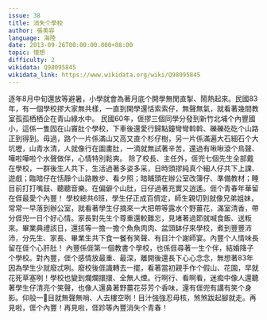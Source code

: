 ```yaml
---
issue: 38
title: 消失个學校
author: 張美容
language: 海陸
date: 2013-09-26T00:00:00.000+08:00
topic: 懷想
difficulty: 2
wikidata: Q98095845
wikidata_link: https://www.wikidata.org/wiki/Q98095845
---
```

逐年8月中旬還放等避暑，小學就會為著月底个開學無閒直掣、鬧熱起來。民國83年，有一個學校摎大家無共樣，一直到開學還恬索索仔，無聲無氣，就看著幾間教室孤孤栖栖企在青山綠水中。
民國60年，𠊎摎三個同學分發到新竹北埔个內豐國小，這係一隻囥在山竇肚个學校，下車後還愛行歸點鐘彎彎斡斡、礫礫矻矻个山路正到得到。毋過，路个一片係滿山又高又直个杉仔樹，另一片係滿遍大石細石个大坑壢，山青水清，人就像行在圖畫肚，一滴就無試著辛苦，還過有啾啾滾个鳥聲、嘩啦嘩啦个水聲做伴，心情特別鬆爽。
除了校長、主任外，𠊎兜七個先生全部戴在學校，一群後生人共下，生活過著多姿多采，日時頭摎純真个細人仔共下上課、遊戲；臨暗仔在恬靜个山路散步、看夕照；暗晡頭在辦公室改簿仔、準備教材；睡目前打打嘴鼓、聽聽音樂。在偏僻个山肚，日仔過著充實又逍遙。𠊎个青春年華留在𠊎最愛个內豐！
學校總共6班，學生仔正成百儕定，師生親切到就像兄弟姐妹，常常一早落到辦公室，就看著學生仔摘來一大把帶等露水个野薑花，滿室清香，帶分𠊎兜一日个好心情。家長對先生个尊重還較難忘，見堵著過節就喊食飯、送粄來。畢業典禮該日，還㧡等一擔一擔个魚魚肉肉、盆頭缽仔來學校，煮到豐豐沛沛，分先生、家長、畢業生共下食一餐有笑聲、有目汁个謝師宴。內豐个人情味長留在𠊎个心肝肚！
內豐係𠊎第一個教書个學校，也係𠊎尋著一生个伴，結婚降子个學校。對內豐，𠊎个感情放最重、最深，離開後還長下心心念念，無想著83年因為學生少就廢忒咧。廢校後𠊎識轉去一擺，看著當初親手作个假山、花園，早就花死草塞咧！學校也變到爛爛擐擐、全無人煙。行啊行、看啊看，迷痴中像人還聽著學生仔清亮个笑聲，也像人還鼻著野薑花芬芳个香味，還有𠊎兜有講有笑个身影。仰般一𥍉目就無聲無哨、人去樓空咧！目汁強強忍毋核，煞煞跋起腳就走。再見啦，𠊎个內豐！再見啦，𠊎跈等內豐消失个青春！